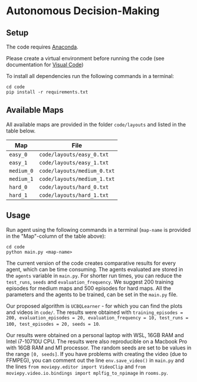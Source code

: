 # Autonomous Decision-Making

## Setup

The code requires [Anaconda](https://www.anaconda.com/download).

Please create a virtual environment before running the code (see documentation for [Visual Code](https://code.visualstudio.com/docs/python/environments))

To install all dependencies run the following commands in a terminal:

```
cd code
pip install -r requirements.txt
```

## Available Maps

All available maps are provided in the folder `code/layouts` and listed in the table below.

| Map        | File                        |
| ---------- | --------------------------- |
| `easy_0`   | `code/layouts/easy_0.txt`   |
| `easy_1`   | `code/layouts/easy_1.txt`   |
| `medium_0` | `code/layouts/medium_0.txt` |
| `medium_1` | `code/layouts/medium_1.txt` |
| `hard_0`   | `code/layouts/hard_0.txt`   |
| `hard_1`   | `code/layouts/hard_1.txt`   |

## Usage

Run agent using the following commands in a terminal (`map-name` is provided in the "Map"-column of the table above):

```
cd code
python main.py <map-name>
```

The current version of the code creates comparative results for every agent, which can be time consuming. The agents evaluated are stored in the `agents` variable in `main.py`. For shorter run times, you can reduce the `test_runs`, `seeds` and `evaluation_frequency`. We suggest 200 training episodes for medium maps and 500 episodes for hard maps. All the parameters and the agents to be trained, can be set in the `main.py` file. 

Our proposed algorithm is `UCBQLearner` - for which you can find the plots and videos in `code/`. The results were obtained with `training_episodes = 200, evaluation_episodes = 20, evaluation_frequency = 10, test_runs = 100, test_episodes = 20, seeds = 10`.

Our results were obtained on a personal laptop with WSL, 16GB RAM and Intel i7-10710U CPU. The results were also reproducible on a Macbook Pro with 16GB RAM and M1 processor. The random seeds are set to be values in the range `[0, seeds]`. If you have problems with creating the video (due to FFMPEG), you can comment out the line `env.save_video()` in `main.py` and the lines `from moviepy.editor import VideoClip` and `from moviepy.video.io.bindings import mplfig_to_npimage` in `rooms.py`.